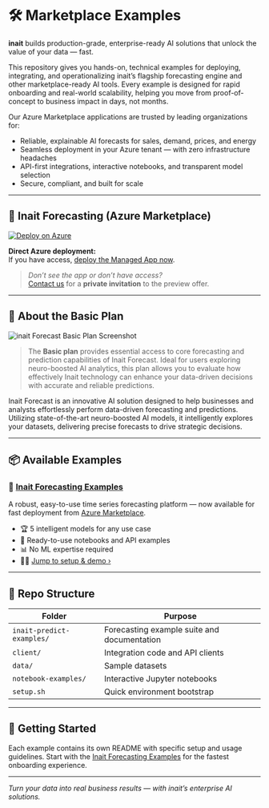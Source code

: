 # 🛠️ Marketplace Examples

**inait** builds production-grade, enterprise-ready AI solutions that unlock the value of your data — fast.

This repository gives you hands-on, technical examples for deploying, integrating, and operationalizing inait’s flagship forecasting engine and other marketplace-ready AI tools. Every example is designed for rapid onboarding and real-world scalability, helping you move from proof-of-concept to business impact in days, not months.

Our Azure Marketplace applications are trusted by leading organizations for:

- Reliable, explainable AI forecasts for sales, demand, prices, and energy
- Seamless deployment in your Azure tenant — with zero infrastructure headaches
- API-first integrations, interactive notebooks, and transparent model selection
- Secure, compliant, and built for scale

---

## 🔮 Inait Forecasting (Azure Marketplace)
[![Deploy on Azure](https://img.shields.io/badge/Deploy_on-Azure-blue?logo=microsoft-azure)](https://portal.azure.com/#view/Microsoft_Azure_Marketplace/GalleryItemDetailsBladeNopdl/id/inaitsa1696941874379.inait_forecast-preview/)

**Direct Azure deployment:**  
If you have access, [deploy the Managed App now](https://portal.azure.com/#view/Microsoft_Azure_Marketplace/GalleryItemDetailsBladeNopdl/id/inaitsa1696941874379.inait_forecast-preview/).

> _Don’t see the app or don’t have access?_  
> [Contact us](mailto:contact@inait.ai) for a **private invitation** to the preview offer.

---

## 🌟 About the Basic Plan

![inait Forecast Basic Plan Screenshot](../assets/forecast-marketplace-screenshot.png)

> The **Basic plan** provides essential access to core forecasting and prediction capabilities of Inait Forecast. Ideal for users exploring neuro-boosted AI analytics, this plan allows you to evaluate how effectively Inait technology can enhance your data-driven decisions with accurate and reliable predictions.

Inait Forecast is an innovative AI solution designed to help businesses and analysts effortlessly perform data-driven forecasting and predictions. Utilizing state-of-the-art neuro-boosted AI models, it intelligently explores your datasets, delivering precise forecasts to drive strategic decisions.

---

## 📦 Available Examples

### 🔮 [Inait Forecasting Examples](./inait-predict-examples/)

A robust, easy-to-use time series forecasting platform — now available for fast deployment from [Azure Marketplace](https://portal.azure.com/#view/Microsoft_Azure_Marketplace/GalleryItemDetailsBladeNopdl/id/inaitsa1696941874379.inait_forecast-preview/).

- 🏆 5 intelligent models for any use case
- 🚀 Ready-to-use notebooks and API examples
- 📊 No ML expertise required
- 🧑‍💻 [Jump to setup & demo ›](./inait-predict-examples/)

---

## 🧭 Repo Structure

| Folder                  | Purpose                                             |
|-------------------------|-----------------------------------------------------|
| `inait-predict-examples/` | Forecasting example suite and documentation         |
| `client/`               | Integration code and API clients                   |
| `data/`                 | Sample datasets                                    |
| `notebook-examples/`    | Interactive Jupyter notebooks                      |
| `setup.sh`              | Quick environment bootstrap                        |

---

## 🚀 Getting Started

Each example contains its own README with specific setup and usage guidelines.
Start with the [Inait Forecasting Examples](./inait-predict-examples/) for the fastest onboarding experience.

---

*Turn your data into real business results — with inait’s enterprise AI solutions.*
